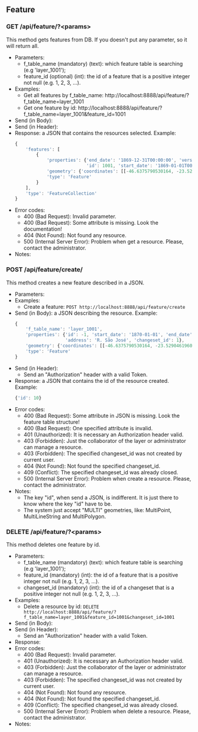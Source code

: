 ## Feature


### GET /api/feature/?\<params>

This method gets features from DB. If you doesn't put any parameter, so it will return all.
- Parameters:
    - f_table_name (mandatory) (text): which feature table is searching (e.g 'layer_1001');
    - feature_id (optional) (int): the id of a feature that is a positive integer not null (e.g. 1, 2, 3, ...).
- Examples:
     - Get all features by f_table_name: http://localhost:8888/api/feature/?f_table_name=layer_1001
     - Get one feature by id: http://localhost:8888/api/feature/?f_table_name=layer_1001&feature_id=1001
- Send (in Body):
- Send (in Header):
- Response: a JSON that contains the resources selected. Example:
    ```javascript
    {
        'features': [
            {
                'properties': {'end_date': '1869-12-31T00:00:00', 'version': 1, 'address': 'R. São José',
                               'id': 1001, 'start_date': '1869-01-01T00:00:00', 'changeset_id': 1001},
                'geometry': {'coordinates': [[-46.6375790530164, -23.5290461960682]], 'type': 'MultiPoint'},
                'type': 'Feature'
            }
        ],
        'type': 'FeatureCollection'
    }
    ```
- Error codes:
    - 400 (Bad Request): Invalid parameter.
    - 400 (Bad Request): Some attribute is missing. Look the documentation!
    - 404 (Not Found): Not found any resource.
    - 500 (Internal Server Error): Problem when get a resource. Please, contact the administrator.
- Notes:


### POST /api/feature/create/

This method creates a new feature described in a JSON.
- Parameters:
- Examples:
    - Create a feature: ```POST http://localhost:8888/api/feature/create```
- Send (in Body): a JSON describing the resource. Example:
    ```javascript
    {
        'f_table_name': 'layer_1001',
        'properties': {'id': -1, 'start_date': '1870-01-01', 'end_date': '1870-12-31',
                       'address': 'R. São José', 'changeset_id': 1},
        'geometry': {'coordinates': [[-46.6375790530164, -23.5290461960682]], 'type': 'MultiPoint'},
        'type': 'Feature'
    }
    ```
- Send (in Header):
    - Send an "Authorization" header with a valid Token.
- Response: a JSON that contains the id of the resource created. Example:
    ```javascript
    {'id': 10}
    ```
- Error codes:
     - 400 (Bad Request): Some attribute in JSON is missing. Look the feature table structure!
     - 400 (Bad Request): One specified attribute is invalid.
     - 401 (Unauthorized): It is necessary an Authorization header valid.
     - 403 (Forbidden): Just the collaborator of the layer or administrator can manage a resource.
     - 403 (Forbidden): The specified changeset_id was not created by current user.
     - 404 (Not Found): Not found the specified changeset_id.
     - 409 (Conflict): The specified changeset_id was already closed.
     - 500 (Internal Server Error): Problem when create a resource. Please, contact the administrator.
- Notes:
    - The key "id", when send a JSON, is indifferent. It is just there to know where the key "id" have to be.
    - The system just accept "MULTI" geometries, like: MultiPoint, MultiLineString and MultiPolygon.

<!--
### PUT /api/feature

This method updates a feature described in a JSON.
- Parameters:
- Examples:
    - Update a feature: ```PUT http://localhost:8888/api/feature```
- Send (in Body): a JSON describing the resource. Example:
    ```javascript
    {
        'type': 'feature',
        'properties': {'feature_id': 1001, 'description': 'ArticleA'}
    }
    ```
- Send (in Header):
    - Send an "Authorization" header with a valid Token.
- Response:
- Error codes:
     - 400 (Bad Request): Some attribute in JSON is missing. Look the documentation!
     - 401 (Unauthorized): It is necessary an Authorization header valid.
     - 403 (Forbidden): Just the collaborator of the layer or administrator can manage a resource.
     - 404 (Not Found): Not found any resource.
     - 500 (Internal Server Error): Problem when update a resource. Please, contact the administrator.
- Notes:
-->

### DELETE /api/feature/?\<params>

This method deletes one feature by id.
- Parameters:
    - f_table_name (mandatory) (text): which feature table is searching (e.g 'layer_1001');
    - feature_id (mandatory) (int): the id of a feature that is a positive integer not null (e.g. 1, 2, 3, ...).
    - changeset_id (mandatory) (int): the id of a changeset that is a positive integer not null (e.g. 1, 2, 3, ...).
- Examples:
    - Delete a resource by id: ```DELETE http://localhost:8888/api/feature/?f_table_name=layer_1001&feature_id=1001&changeset_id=1001```
- Send (in Body):
- Send (in Header):
    - Send an "Authorization" header with a valid Token.
- Response:
- Error codes:
    - 400 (Bad Request): Invalid parameter.
    - 401 (Unauthorized): It is necessary an Authorization header valid.
    - 403 (Forbidden): Just the collaborator of the layer or administrator can manage a resource.
    - 403 (Forbidden): The specified changeset_id was not created by current user.
    - 404 (Not Found): Not found any resource.
    - 404 (Not Found): Not found the specified changeset_id.
    - 409 (Conflict): The specified changeset_id was already closed.
    - 500 (Internal Server Error): Problem when delete a resource. Please, contact the administrator.
- Notes:
